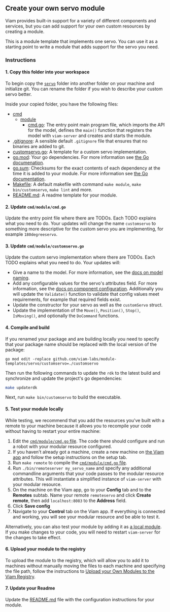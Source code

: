 ## Create your own servo module

Viam provides built-in support for a variety of different components and services, but you can add support for your own custom resources by creating a module.

This is a module template that implements one servo. You can use it as a starting point to write a module that adds support for the servo you need.

### Instructions

#### 1. Copy this folder into your workspace

To begin copy the [`servo`](../) folder into another folder on your machine and initialize git. You can rename the folder if you wish to describe your custom servo better.

Inside your copied folder, you have the following files:

- [cmd](./cmd/)
  - [module](./module/)
    - [cmd.go](./cmd.go): The entry point main program file, which imports the API for the model, defines the `main()` function that registers the model with `viam-server` and creates and starts the module.
- [.gitignore](./.gitignore): A sensible default `.gitignore` file that ensures that no binaries are added to git.
- [customservo.go](./customservo.go): A template for a custom servo implementation.
- [go.mod](./go.mod): Your go dependencies. For more information see [the Go documenation](https://go.dev/doc/tutorial/create-module).
- [go.sum](./go.sum): Checksums for the exact contents of each dependency at the time it is added to your module. For more information see [the Go documentation](https://go.dev/doc/tutorial/create-module).
- [Makefile](./Makefile): A default makefile with command `make module`, `make bin/customservo`, `make lint` and more.
- [README.md](./README.md): A readme template for your module.

#### 2. Update `cmd/module/cmd.go`

Update the entry point file where there are TODOs. Each TODO explains what you need to do. Your updates will change the name `customservo` to something more descriptive for the custom servo you are implementing, for example `180degreeservo`.

#### 3. Update `cmd/module/customservo.go`

Update the custom servo implementation where there are TODOs. Each TODO explains what you need to do. Your updates will:

- Give a name to the model. For more information, see the [docs on model naming](https://docs.viam.com/registry/create/#name-your-new-resource-model).
- Add any configurable values for the servo's attributes field. For more information, see the [docs on component configuration](https://docs.viam.com/build/configure/#components). Additionally you will update the `Validate()` function to validate that config values meet requirements, for example that required fields exist.
- Update the constructor for your servo as well as the `customServo` struct.
- Update the implementation of the `Move()`, `Position()`, `Stop()`, `IsMoving()`, and optionally the `DoCommand` functions.

#### 4. Compile and build

If you renamed your package and are building locally you need to specify that your package name should be replaced with the local version of the package:

```
go mod edit -replace github.com/viam-labs/module-templates/servo/customservo=./customservo
```

Then run the following commands to update the `rdk` to the latest build and synchronize and update the project's go dependencies:

```sh
make updaterdk
```

Next, run `make bin/customservo` to build the executable.

#### 5. Test your module locally

While testing, we recommend that you add the resources you've built with a remote to your machine because it allows you to recompile your code without having to restart your entire machine:

1. Edit the [`cmd/module/cmd.go` file](./cmd/module/cmd.go). The code there should configure and run a robot with your modular resource configured.
2. If you haven't already got a machine, create a new machine on [the Viam app](app.viam.com) and follow the setup instructions on the setup tab.
3. Run `make remote` to compile the [`cmd/module/cmd.go` file](./cmd/module/cmd.go).
4. Run `./bin/remoteserver my_servo_name` and specify any additional commandline arguments that your code passes  to the modular resource attributes. This will instantiate a simplified instance of `viam-server` with your modular resource.
5. On the machine on the Viam app, go to your **Config** tab and to the **Remotes** subtab. Name your remote `remoteservo` and click **Create remote**, then add `localhost:8083` to the **Address** field.
6. Click **Save config**
7. Navigate to your **Control** tab on the Viam app. If everything is connected and working, you will see your modular resource and be able to test it.

Alternatively, you can also test your module by adding it as [a local module](https://docs.viam.com/registry/configure/#add-a-local-module).
If you make changes to your code, you will need to restart `viam-server` for the changes to take effect.

#### 6. Upload your module to the registry

To upload the module to the registry, which will allow you to add it to machines without manually moving the files to each machine and specifying the file path, follow the instructions to [Upload your Own Modules to the Viam Registry](https://docs.viam.com/registry/upload/).

#### 7. Update your Readme

Update the [README.md](./README.md) file with the configuration instructions for your module.